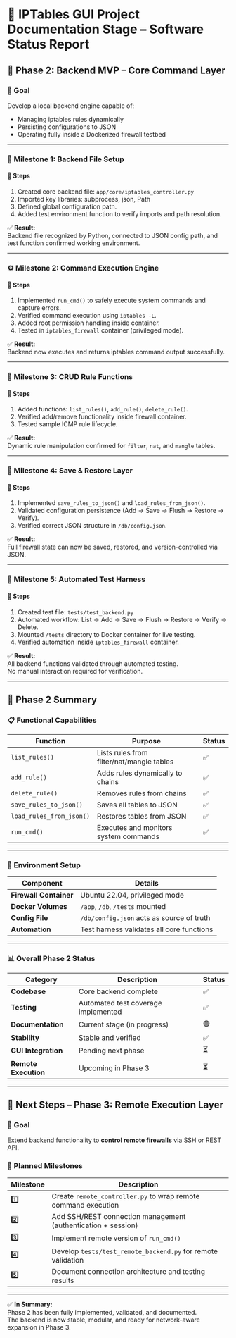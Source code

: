 # 🧾 IPTables GUI Project Documentation Stage – Software Status Report

## 🧱 Phase 2: Backend MVP – Core Command Layer

### 🎯 Goal
Develop a local backend engine capable of:
- Managing iptables rules dynamically  
- Persisting configurations to JSON  
- Operating fully inside a Dockerized firewall testbed

---

### 🧩 Milestone 1: Backend File Setup

#### 🧠 Steps
1. Created core backend file: `app/core/iptables_controller.py`
2. Imported key libraries: subprocess, json, Path
3. Defined global configuration path.
4. Added test environment function to verify imports and path resolution.

✅ **Result:**  
Backend file recognized by Python, connected to JSON config path, and test function confirmed working environment.

---

### ⚙️ Milestone 2: Command Execution Engine

#### 🧠 Steps
1. Implemented `run_cmd()` to safely execute system commands and capture errors.
2. Verified command execution using `iptables -L`.
3. Added root permission handling inside container.
4. Tested in `iptables_firewall` container (privileged mode).

✅ **Result:**  
Backend now executes and returns iptables command output successfully.

---

### 🧩 Milestone 3: CRUD Rule Functions

#### 🧠 Steps
1. Added functions: `list_rules()`, `add_rule()`, `delete_rule()`.
2. Verified add/remove functionality inside firewall container.
3. Tested sample ICMP rule lifecycle.

✅ **Result:**  
Dynamic rule manipulation confirmed for `filter`, `nat`, and `mangle` tables.

---

### 💾 Milestone 4: Save & Restore Layer

#### 🧠 Steps
1. Implemented `save_rules_to_json()` and `load_rules_from_json()`.
2. Validated configuration persistence (Add → Save → Flush → Restore → Verify).  
3. Verified correct JSON structure in `/db/config.json`.

✅ **Result:**  
Full firewall state can now be saved, restored, and version-controlled via JSON.

---

### 🧪 Milestone 5: Automated Test Harness

#### 🧠 Steps
1. Created test file: `tests/test_backend.py`
2. Automated workflow: List → Add → Save → Flush → Restore → Verify → Delete.
3. Mounted `/tests` directory to Docker container for live testing.
4. Verified automation inside `iptables_firewall` container.

✅ **Result:**  
All backend functions validated through automated testing.  
No manual interaction required for verification.

---

## 🧠 Phase 2 Summary

### 📋 Functional Capabilities
| Function | Purpose | Status |
|-----------|----------|---------|
| `list_rules()` | Lists rules from filter/nat/mangle tables | ✅ |
| `add_rule()` | Adds rules dynamically to chains | ✅ |
| `delete_rule()` | Removes rules from chains | ✅ |
| `save_rules_to_json()` | Saves all tables to JSON | ✅ |
| `load_rules_from_json()` | Restores tables from JSON | ✅ |
| `run_cmd()` | Executes and monitors system commands | ✅ |

---

### 🧰 Environment Setup
| Component | Details |
|------------|----------|
| **Firewall Container** | Ubuntu 22.04, privileged mode |
| **Docker Volumes** | `/app`, `/db`, `/tests` mounted |
| **Config File** | `/db/config.json` acts as source of truth |
| **Automation** | Test harness validates all core functions |

---

### 📊 Overall Phase 2 Status
| Category | Description | Status |
|-----------|--------------|---------|
| **Codebase** | Core backend complete | ✅ |
| **Testing** | Automated test coverage implemented | ✅ |
| **Documentation** | Current stage (in progress) | 🟢 |
| **Stability** | Stable and verified | ✅ |
| **GUI Integration** | Pending next phase | ⏳ |
| **Remote Execution** | Upcoming in Phase 3 | ⏳ |

---

## 🧭 Next Steps – Phase 3: Remote Execution Layer

### 🎯 Goal
Extend backend functionality to **control remote firewalls** via SSH or REST API.

### 🧩 Planned Milestones
| Milestone | Description |
|------------|--------------|
| 1️⃣ | Create `remote_controller.py` to wrap remote command execution |
| 2️⃣ | Add SSH/REST connection management (authentication + session) |
| 3️⃣ | Implement remote version of `run_cmd()` |
| 4️⃣ | Develop `tests/test_remote_backend.py` for remote validation |
| 5️⃣ | Document connection architecture and testing results |

---

✅ **In Summary:**  
Phase 2 has been fully implemented, validated, and documented.  
The backend is now stable, modular, and ready for network-aware expansion in Phase 3.
